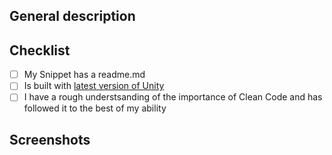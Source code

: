 ## General description

<!-- Brief description on why this is needed / what it does -->

## Checklist
- [ ] My Snippet has a readme.md
- [ ] Is built with [latest version of Unity](https://unity3d.com/get-unity/update)
- [ ] I have a rough understsanding of the importance of Clean Code and has followed it to the best of my ability

## Screenshots

<!-- 
<details>
<summary>Click to see images</summary>

Put images here
</details>
-->
